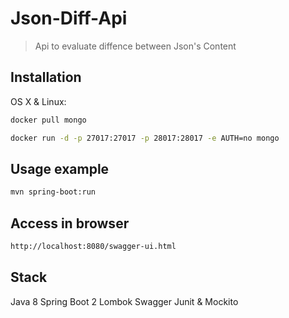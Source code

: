 # Json-Diff-Api
> Api to evaluate diffence between Json's Content

## Installation

OS X & Linux:

```sh
docker pull mongo
```

```sh
docker run -d -p 27017:27017 -p 28017:28017 -e AUTH=no mongo
```

## Usage example

```sh
mvn spring-boot:run
```

## Access in browser

```sh
http://localhost:8080/swagger-ui.html
```

## Stack
Java 8
Spring Boot 2
Lombok
Swagger
Junit & Mockito

